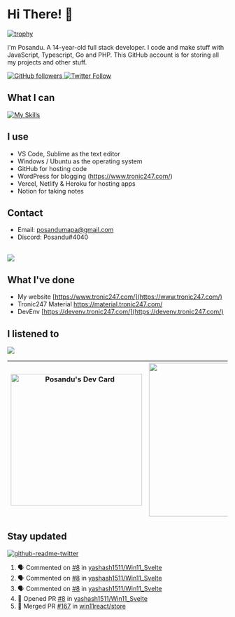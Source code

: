 # Hi There! 👋
[![trophy](https://github-profile-trophy.vercel.app/?username=posandu)](https://www.youtube.com/watch?v=dQw4w9WgXcQ)

I'm Posandu. A 14-year-old full stack developer. I code and make stuff with JavaScript, Typescript, Go and PHP. This GitHub account is for storing all my projects and other stuff.

<a href="https://github.com/Posandu">
	<img alt="GitHub followers" src="https://img.shields.io/github/followers/posandu?style=social">
</a>

<a href="https://twitter.com/Posandu">
	<img alt="Twitter Follow" src="https://img.shields.io/twitter/follow/posandu?style=social">
</a>

## What I can

[![My Skills](https://skillicons.dev/icons?i=js,html,css,cloudflare,nextjs,nodejs,php,wordpress,mysql,postgresql,prisma,react,typescript,figma,firebase,vscode)](https://skillicons.dev)

## I use

- VS Code, Sublime as the text editor
- Windows / Ubuntu as the operating system
- GitHub for hosting code
- WordPress for blogging (https://www.tronic247.com/)
- Vercel, Netlify & Heroku for hosting apps
- Notion for taking notes

## Contact
- Email: posandumapa@gmail.com
- Discord: Posandu#4040
<br>
<a href="https://stackoverflow.com/users/16474083/posandu"><img src="https://github-readme-stackoverflow.vercel.app/?userID=16474083&layout=compact"></a>


## What I've done

- My website [https://www.tronic247.com/](https://www.tronic247.com/)
- Tronic247 Material https://material.tronic247.com/
- DevEnv [https://devenv.tronic247.com/](https://devenv.tronic247.com/)

## I listened to 

<img src="https://spotify-github-profile.vercel.app/api/view.svg?uid=31gr2rav6xfv3jbfsemb5orfw57m&cover_image=true&theme=novatorem&bar_color=53b14f&bar_color_cover=true"/>

| <a href="https://app.daily.dev/posandu"> 				<img src="https://api.daily.dev/devcards/bc577391486143969f5b3b599b499632.png?r=byh" width="300" alt="Posandu's Dev Card"/> 			</a> | <a href="https://discord.com/users/961161387101536296"> 				<img src="https://lanyard.cnrad.dev/api/961161387101536296" width=350> 			</a> |
|---------------------------------------------------------------------------------------------------------------------------------------------------------------------------|-------------------------------------------------------------------------------------------------------------------------------------|

## Stay updated
[![github-readme-twitter](https://github-readme-twitter.gazf.vercel.app/api?id=posandu&show_reply=false)]()


<!--START_SECTION:activity-->
1. 🗣 Commented on [#8](https://github.com/yashash1511/Win11_Svelte/issues/8) in [yashash1511/Win11_Svelte](https://github.com/yashash1511/Win11_Svelte)
2. 🗣 Commented on [#8](https://github.com/yashash1511/Win11_Svelte/issues/8) in [yashash1511/Win11_Svelte](https://github.com/yashash1511/Win11_Svelte)
3. 🗣 Commented on [#8](https://github.com/yashash1511/Win11_Svelte/issues/8) in [yashash1511/Win11_Svelte](https://github.com/yashash1511/Win11_Svelte)
4. 💪 Opened PR [#8](https://github.com/yashash1511/Win11_Svelte/pull/8) in [yashash1511/Win11_Svelte](https://github.com/yashash1511/Win11_Svelte)
5. 🎉 Merged PR [#167](https://github.com/win11react/store/pull/167) in [win11react/store](https://github.com/win11react/store)
<!--END_SECTION:activity-->
